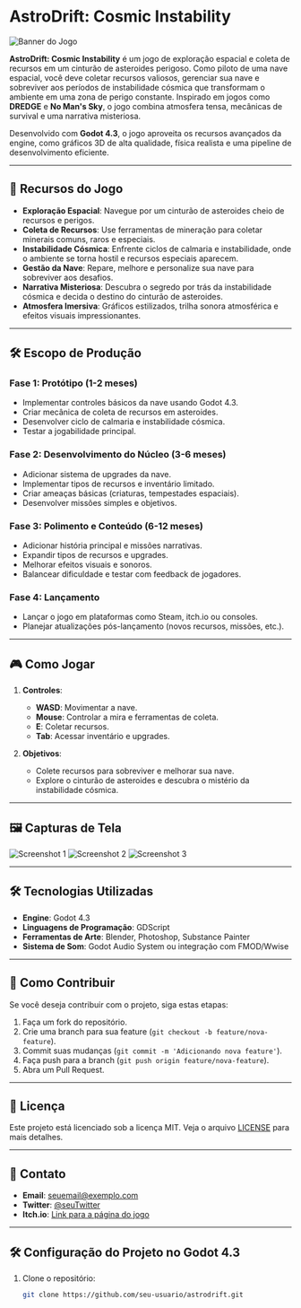 # AstroDrift: Cosmic Instability

![Banner do Jogo](link-para-um-banner-ou-imagem-do-jogo.png)

**AstroDrift: Cosmic Instability** é um jogo de exploração espacial e coleta de recursos em um cinturão de asteroides perigoso. Como piloto de uma nave espacial, você deve coletar recursos valiosos, gerenciar sua nave e sobreviver aos períodos de instabilidade cósmica que transformam o ambiente em uma zona de perigo constante. Inspirado em jogos como **DREDGE** e **No Man's Sky**, o jogo combina atmosfera tensa, mecânicas de survival e uma narrativa misteriosa.

Desenvolvido com **Godot 4.3**, o jogo aproveita os recursos avançados da engine, como gráficos 3D de alta qualidade, física realista e uma pipeline de desenvolvimento eficiente.

---

## 🚀 Recursos do Jogo

- **Exploração Espacial**: Navegue por um cinturão de asteroides cheio de recursos e perigos.
- **Coleta de Recursos**: Use ferramentas de mineração para coletar minerais comuns, raros e especiais.
- **Instabilidade Cósmica**: Enfrente ciclos de calmaria e instabilidade, onde o ambiente se torna hostil e recursos especiais aparecem.
- **Gestão da Nave**: Repare, melhore e personalize sua nave para sobreviver aos desafios.
- **Narrativa Misteriosa**: Descubra o segredo por trás da instabilidade cósmica e decida o destino do cinturão de asteroides.
- **Atmosfera Imersiva**: Gráficos estilizados, trilha sonora atmosférica e efeitos visuais impressionantes.

---

## 🛠️ Escopo de Produção

### Fase 1: Protótipo (1-2 meses)
- Implementar controles básicos da nave usando Godot 4.3.
- Criar mecânica de coleta de recursos em asteroides.
- Desenvolver ciclo de calmaria e instabilidade cósmica.
- Testar a jogabilidade principal.

### Fase 2: Desenvolvimento do Núcleo (3-6 meses)
- Adicionar sistema de upgrades da nave.
- Implementar tipos de recursos e inventário limitado.
- Criar ameaças básicas (criaturas, tempestades espaciais).
- Desenvolver missões simples e objetivos.

### Fase 3: Polimento e Conteúdo (6-12 meses)
- Adicionar história principal e missões narrativas.
- Expandir tipos de recursos e upgrades.
- Melhorar efeitos visuais e sonoros.
- Balancear dificuldade e testar com feedback de jogadores.

### Fase 4: Lançamento
- Lançar o jogo em plataformas como Steam, itch.io ou consoles.
- Planejar atualizações pós-lançamento (novos recursos, missões, etc.).

---

## 🎮 Como Jogar

1. **Controles**:
   - **WASD**: Movimentar a nave.
   - **Mouse**: Controlar a mira e ferramentas de coleta.
   - **E**: Coletar recursos.
   - **Tab**: Acessar inventário e upgrades.

2. **Objetivos**:
   - Colete recursos para sobreviver e melhorar sua nave.
   - Explore o cinturão de asteroides e descubra o mistério da instabilidade cósmica.

---

## 🖼️ Capturas de Tela

![Screenshot 1](link-para-screenshot-1.png)
![Screenshot 2](link-para-screenshot-2.png)
![Screenshot 3](link-para-screenshot-3.png)

---

## 🛠️ Tecnologias Utilizadas

- **Engine**: Godot 4.3
- **Linguagens de Programação**: GDScript
- **Ferramentas de Arte**: Blender, Photoshop, Substance Painter
- **Sistema de Som**: Godot Audio System ou integração com FMOD/Wwise

---

## 🤝 Como Contribuir

Se você deseja contribuir com o projeto, siga estas etapas:

1. Faça um fork do repositório.
2. Crie uma branch para sua feature (`git checkout -b feature/nova-feature`).
3. Commit suas mudanças (`git commit -m 'Adicionando nova feature'`).
4. Faça push para a branch (`git push origin feature/nova-feature`).
5. Abra um Pull Request.

---

## 📄 Licença

Este projeto está licenciado sob a licença MIT. Veja o arquivo [LICENSE](LICENSE) para mais detalhes.

---

## 📧 Contato

- **Email**: seuemail@exemplo.com
- **Twitter**: [@seuTwitter](https://twitter.com/seuTwitter)
- **Itch.io**: [Link para a página do jogo](https://seusite.itch.io/astrodrift)

---

## 🛠️ Configuração do Projeto no Godot 4.3

1. Clone o repositório:
   ```bash
   git clone https://github.com/seu-usuario/astrodrift.git
